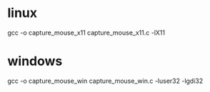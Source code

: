 # linux
gcc -o capture_mouse_x11 capture_mouse_x11.c -lX11
# windows
gcc -o capture_mouse_win capture_mouse_win.c -luser32 -lgdi32